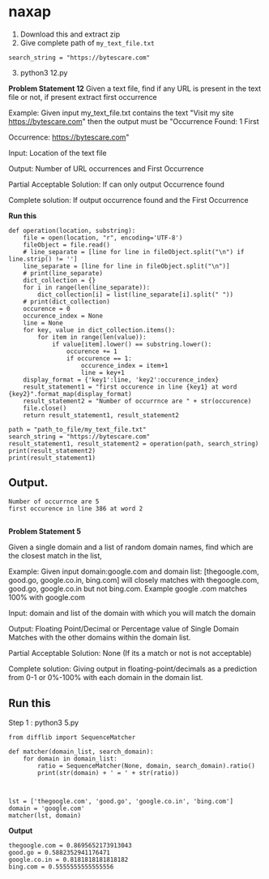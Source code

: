 # naxap

1. Download this and extract zip
2. Give complete path of `my_text_file.txt`
 ``` path = "path_to_file/my_text_file.txt"
search_string = "https://bytescare.com"
```
3. python3 12.py

<b>Problem Statement 12</b>
Given a text file, find if any URL is present in the text file or not, if present extract first occurrence

Example: Given input my_text_file.txt contains the text "Visit my site https://bytescare.com" then the output must be "Occurrence Found: 1 First 

Occurrence: https://bytescare.com"

Input: Location of the text file

Output: Number of URL occurrences and First Occurrence

Partial Acceptable Solution: If can only output Occurrence found

Complete solution: If output occurrence found and the First Occurrence


<b>Run this</b>
```
def operation(location, substring):
    file = open(location, "r", encoding='UTF-8')
    fileObject = file.read()
    # line_separate = [line for line in fileObject.split("\n") if line.strip() != '']
    line_separate = [line for line in fileObject.split("\n")]
    # print(line_separate)
    dict_collection = {}
    for i in range(len(line_separate)):
        dict_collection[i] = list(line_separate[i].split(" "))
    # print(dict_collection)
    occurence = 0
    occurence_index = None
    line = None
    for key, value in dict_collection.items():
        for item in range(len(value)):
            if value[item].lower() == substring.lower():
                occurence += 1
                if occurence == 1:
                    occurence_index = item+1
                    line = key+1
    display_format = {'key1':line, 'key2':occurence_index}
    result_statement1 = "first occurence in line {key1} at word {key2}".format_map(display_format)
    result_statement2 = "Number of occurrnce are " + str(occurence)
    file.close()
    return result_statement1, result_statement2

path = "path_to_file/my_text_file.txt"
search_string = "https://bytescare.com"
result_statement1, result_statement2 = operation(path, search_string)
print(result_statement2)
print(result_statement1)
```
## Output.
```
Number of occurrnce are 5
first occurence in line 386 at word 2

```
##


<b>Problem Statement 5</b>

Given a single domain and a list of random domain names, find which are the closest match in the list,

Example: Given input domain:google.com and domain list: [thegoogle.com, good.go, google.co.in, bing.com] will closely matches with thegoogle.com, good.go, google.co.in but not bing.com. Example google .com matches 100% with google.com

Input: domain and list of the domain with which you will match the  domain

Output: Floating Point/Decimal or Percentage value of Single Domain Matches with the other domains within the domain list.

Partial Acceptable Solution: None (If its a match or not is not acceptable)

Complete solution: Giving output in floating-point/decimals as a prediction from  0-1 or 0%-100% with each domain in the domain list.

## Run this
Step 1 : python3 5.py
```
from difflib import SequenceMatcher

def matcher(domain_list, search_domain):
    for domain in domain_list:
        ratio = SequenceMatcher(None, domain, search_domain).ratio()
        print(str(domain) + ' = ' + str(ratio))



lst = ['thegoogle.com', 'good.go', 'google.co.in', 'bing.com']
domain = 'google.com'
matcher(lst, domain)
```
<b>Output</b>
```
thegoogle.com = 0.8695652173913043
good.go = 0.5882352941176471
google.co.in = 0.8181818181818182
bing.com = 0.5555555555555556
```
